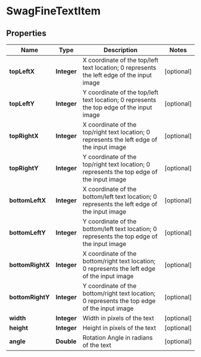 
# SwagFineTextItem

## Properties
Name | Type | Description | Notes
------------ | ------------- | ------------- | -------------
**topLeftX** | **Integer** | X coordinate of the top/left text location; 0 represents the left edge of the input image |  [optional]
**topLeftY** | **Integer** | Y coordinate of the top/left text location; 0 represents the top edge of the input image |  [optional]
**topRightX** | **Integer** | X coordinate of the top/right text location; 0 represents the left edge of the input image |  [optional]
**topRightY** | **Integer** | Y coordinate of the top/right text location; 0 represents the top edge of the input image |  [optional]
**bottomLeftX** | **Integer** | X coordinate of the bottom/left text location; 0 represents the left edge of the input image |  [optional]
**bottomLeftY** | **Integer** | Y coordinate of the bottom/left text location; 0 represents the top edge of the input image |  [optional]
**bottomRightX** | **Integer** | X coordinate of the bottom/right text location; 0 represents the left edge of the input image |  [optional]
**bottomRightY** | **Integer** | Y coordinate of the bottom/right text location; 0 represents the top edge of the input image |  [optional]
**width** | **Integer** | Width in pixels of the text |  [optional]
**height** | **Integer** | Height in pixels of the text |  [optional]
**angle** | **Double** | Rotation Angle in radians of the text |  [optional]



